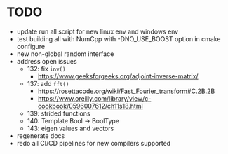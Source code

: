# TODO

* update run all script for new linux env and windows env
* test building all with NumCpp with -DNO_USE_BOOST option in cmake configure
* new non-global random interface
* address open issues
  * 132: fix `inv()`
    * <https://www.geeksforgeeks.org/adjoint-inverse-matrix/>
  * 137: add `fft()`
    * <https://rosettacode.org/wiki/Fast_Fourier_transform#C.2B.2B>
    * <https://www.oreilly.com/library/view/c-cookbook/0596007612/ch11s18.html>
  * 139: strided functions
  * 140: Template Bool -> BoolType
  * 143: eigen values and vectors
* regenerate docs
* redo all CI/CD pipelines for new compilers supported
